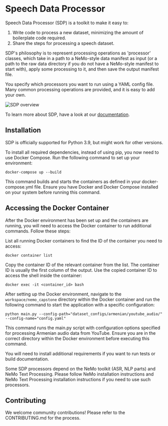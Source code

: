 # Speech Data Processor

Speech Data Processor (SDP) is a toolkit to make it easy to:
1. Write code to process a new dataset, minimizing the amount of boilerplate code required.
2. Share the steps for processing a speech dataset.

SDP's philosophy is to represent processing operations as 'processor' classes, which take in a path to a NeMo-style
data manifest as input (or a path to the raw data directory if you do not have a NeMo-style manifest to start with),
apply some processing to it, and then save the output manifest file.

You specify which processors you want to run using a YAML config file. Many common processing operations are provided,
and it is easy to add your own.

![SDP overview](https://github.com/NVIDIA/NeMo/releases/download/v1.17.0/sdp_overview_diagram.png)

To learn more about SDP, have a look at our [documentation](https://nvidia.github.io/NeMo-speech-data-processor/).

## Installation

SDP is officially supported for Python 3.9, but might work for other versions.

To install all required dependencies, instead of using pip, you now need to use Docker Compose. Run the following command to set up your environment:

```
docker-compose up --build
```
This command builds and starts the containers as defined in your docker-compose.yml file. Ensure you have Docker and Docker Compose installed on your system before running this command.

## Accessing the Docker Container
After the Docker environment has been set up and the containers are running, you will need to access the Docker container to run additional commands. Follow these steps:

List all running Docker containers to find the ID of the container you need to access:
```
docker container list
```
Copy the container ID of the relevant container from the list. The container ID is usually the first column of the output.
Use the copied container ID to access the shell inside the container:
```
docker exec -it <container_id> bash
```


After setting up the Docker environment, navigate to the ```workspace/nemo_capstone``` directory within the Docker container and run the following command to start the application with a specific configuration:
```
python main.py --config-path="dataset_configs/armenian/youtube_audio/" --config-name="config.yaml"
```
This command runs the main.py script with configuration options specified for processing Armenian audio data from YouTube. Ensure you are in the correct directory within the Docker environment before executing this command.

You will need to install additional requirements if you want to run tests or build documentation.

Some SDP processors depend on the NeMo toolkit (ASR, NLP parts) and NeMo Text Processing.
Please follow NeMo installation instructions
and NeMo Text Processing installation instructions
if you need to use such processors.

## Contributing

We welcome community contributions! Please refer to the CONTRIBUTING.md for the process.